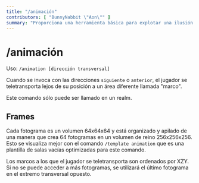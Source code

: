 ```yaml
---
title: "/animación"
contributors: [ "BunnyNabbit \"Aon\"" ]
summary: "Proporciona una herramienta básica para explotar una ilusión visual del movimiento."
---
```


# /animación

Uso: `/animation [dirección transversal]`

Cuando se invoca con las direcciones `siguiente` o `anterior`, el jugador se teletransporta lejos de su posición a un área diferente llamada "marco".

Este comando sólo puede ser llamado en un realm.

## Frames

Cada fotograma es un volumen 64x64x64 y está organizado y apilado de una manera que crea 64 fotogramas en un volumen de reino 256x256x256. Esto se visualiza mejor con el comando `/template animation` que es una plantilla de salas vacías optimizadas para este comando.

Los marcos a los que el jugador se teletransporta son ordenados por XZY. Si no se puede acceder a más fotogramas, se utilizará el último fotograma en el extremo transversal opuesto.
